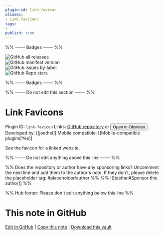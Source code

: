 ```yaml
---
plugin-id: link-favicon
aliases:
- Link Favicons
tags: 
- 
publish: true
---
```


%% ----- Badges ----- %%

![GitHub all releases](https://img.shields.io/github/downloads/joethei/obsidian-link-favicon/total?color=573E7A&logo=github&style=for-the-badge)   
![GitHub manifest version](https://img.shields.io/github/manifest-json/v/joethei/obsidian-link-favicon?color=573E7A&logo=github&style=for-the-badge)   
![GitHub issues by-label](https://img.shields.io/github/issues/joethei/obsidian-link-favicon/help%20wanted?color=573E7A&logo=github&style=for-the-badge)   
![GitHub Repo stars](https://img.shields.io/github/stars/joethei/obsidian-link-favicon?color=573E7A&logo=github&style=for-the-badge)

%% ----- Badges ----- %%

%% ----- Do not edit this section ----- %%

# Link Favicons

Plugin ID: `link-favicon`
Links: [GitHub repository](https://github.com/joethei/obsidian-link-favicon) or [<button id=HH>Open in Obsidian</button>](obsidian://show-plugin?id=link-favicon)
Developed by: [[joethei]]
Mobile compatible: [[Mobile-compatible plugins|Yes]]

See the favicon for a linked website. 

%% ----- Do not edit anything above this line ----- %% 

%% Does the repository or author have any sponsoring links? Uncomment the next line and add them to the author's note. If they don't, please delete the placeholder tag: #placeholder/author %%
%% ![[joethei#Sponsor this author]] %%

%% Hub footer: Please don't edit anything below this line %%

# This note in GitHub

<span class="git-footer">[Edit In GitHub](https://github.dev/obsidian-community/obsidian-hub/blob/main/02%20-%20Community%20Expansions/02.05%20All%20Community%20Expansions/Plugins/link-favicon.md "git-hub-edit-note") | [Copy this note](https://raw.githubusercontent.com/obsidian-community/obsidian-hub/main/02%20-%20Community%20Expansions/02.05%20All%20Community%20Expansions/Plugins/link-favicon.md "git-hub-copy-note") | [Download this vault](https://github.com/obsidian-community/obsidian-hub/archive/refs/heads/main.zip "git-hub-download-vault") </span>

